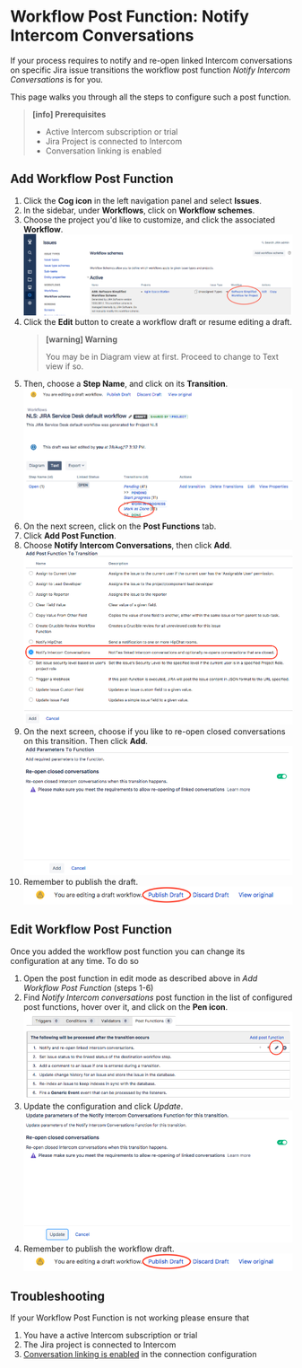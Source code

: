 # Workflow Post Function: Notify Intercom Conversations

If your process requires to notify and re-open linked Intercom conversations on 
specific Jira issue transitions the workflow post function *Notify Intercom 
Conversations* is for you.

This page walks you through all the steps to configure such a post function.

> **[info] Prerequisites**
>
> * Active Intercom subscription or trial
> * Jira Project is connected to Intercom
> * Conversation linking is enabled

## Add Workflow Post Function

1. Click the **Cog icon** in the left navigation panel and select **Issues**.
1. In the sidebar, under **Workflows**, click on **Workflow schemes**.
1. Choose the project you'd like to customize, and click the associated **Workflow**.
   ![Select Workflow](/assets/addons/intercom/SelectWorkflow.png)
1. Click the **Edit** button to create a workflow draft or resume editing a draft.
   > **[warning] Warning**
   >
   > You may be in Diagram view at first. Proceed to change to Text view if so.
1. Then, choose a **Step Name**, and click on its **Transition**.
   ![Select Transition](/assets/addons/intercom/SelectTransition.png)
1. On the next screen, click on the **Post Functions** tab.
1. Click **Add Post Function**.
1. Choose **Notify Intercom Conversations**, then click **Add**.
   ![Select Workflow Post Function](/assets/addons/intercom/SelectWorkflowPostFunction.png)
1. On the next screen, choose if you like to re-open closed conversations on this transition.
   Then click **Add**.
   ![Configure Workflow Post Function](/assets/addons/intercom/ConfigureWorkflowPostFunction.png)
1. Remember to publish the draft.
   ![Publish Workflow Draft](/assets/addons/intercom/PublishWorkflowDraft.png)
   
## Edit Workflow Post Function

Once you added the workflow post function you can change its configuration at
any time. To do so

1. Open the post function in edit mode as described above in 
   *Add Workflow Post Function* (steps 1-6)
1. Find *Notify Intercom conversations* post function in the list of configured
   post functions, hover over it, and click on the **Pen icon**.
   ![Edit Workflow Post Function](/assets/addons/intercom/EditWorkflowPostFunction.png)
1. Update the configuration and click *Update*.
   ![Update Workflow Configuration](/assets/addons/intercom/UpdateWPFConfiguration.png)
1. Remember to publish the workflow draft.
   ![Publish Workflow Draft](/assets/addons/intercom/PublishWorkflowDraft.png)

## Troubleshooting

If your Workflow Post Function is not working please ensure that

1. You have a active Intercom subscription or trial
2. The Jira project is connected to Intercom
3. [Conversation linking is enabled](ConversationLinkingConfiguration.md#enabledisable-conversation-linking) in the connection configuration